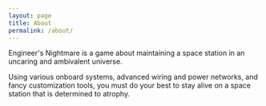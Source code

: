 ```yaml
---
layout: page
title: About
permalink: /about/
---
```


Engineer's Nightmare is a game about maintaining a space station in an uncaring and ambivalent universe.

Using various onboard systems, advanced wiring and power networks, and fancy customization tools, you must do your best to stay alive on a space station that is determined to atrophy.

